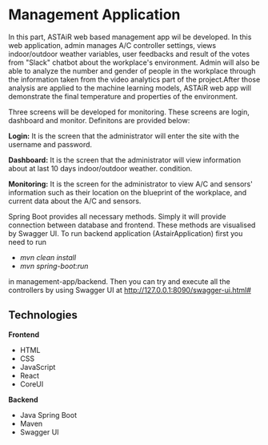 # Management Application

In this part, ASTAiR web based management app wil be developed. In this web application, admin manages A/C controller settings, views indoor/outdoor weather variables, user feedbacks and result of the votes from  "Slack" chatbot about the workplace's environment. Admin will also be able to analyze the number and gender of people in the workplace through the information taken from the video analytics part of the project.After those analysis are applied to the machine learning models, ASTAiR web app will demonstrate the final temperature and properties of the environment.

Three screens will be developed for monitoring. These screens are login, dashboard and monitor. Definitons are provided below:

**Login:** It is the screen that the administrator will enter the site  with the username and password.

**Dashboard:** It is the screen that the administrator will view information about at last 10 days indoor/outdoor weather. condition.

**Monitoring:** It is the screen for the administrator to view A/C and sensors' information such as their location on the blueprint of the workplace, and current data about the A/C and sensors.

Spring Boot provides all necessary methods. Simply it will provide connection between database and frontend. These methods are visualised by Swagger UI. To run backend application (AstairApplication) first you need to run

- _mvn clean install_
- _mvn spring-boot:run_

in management-app/backend. Then you can try and execute all the controllers by using Swagger UI at http://127.0.0.1:8090/swagger-ui.html#

**Technologies**
---
**Frontend**
  - HTML
  - CSS
  - JavaScript
  - React
  - CoreUI

**Backend**
  - Java Spring Boot
  - Maven
  - Swagger UI
